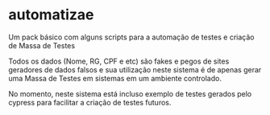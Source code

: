 # automatizae
Um pack básico com alguns scripts para a automação de testes e criação de Massa de Testes

Todos os dados (Nome, RG, CPF e etc) são fakes e pegos de sites geradores de dados falsos e sua utilização neste sistema é de apenas gerar uma Massa de Testes em sistemas em um ambiente controlado.

No momento, neste sistema está incluso exemplo de testes gerados pelo cypress para facilitar a criação de testes futuros.
